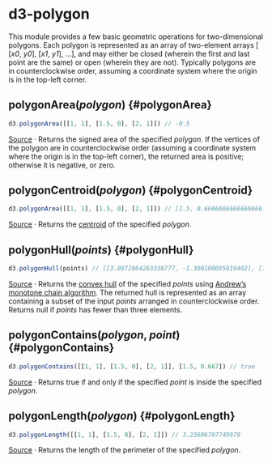 <script setup>

import * as Plot from "@observablehq/plot";
import * as d3 from "d3";
import PlotRender from "./components/PlotRender.js";

</script>

# d3-polygon

This module provides a few basic geometric operations for two-dimensional polygons. Each polygon is represented as an array of two-element arrays [​[*x0*, *y0*], [*x1*, *y1*], …], and may either be closed (wherein the first and last point are the same) or open (wherein they are not). Typically polygons are in counterclockwise order, assuming a coordinate system where the origin is in the top-left corner.

## polygonArea(*polygon*) {#polygonArea}

```js
d3.polygonArea([[1, 1], [1.5, 0], [2, 1]]) // -0.5
```

[Source](https://github.com/d3/d3-polygon/blob/main/src/area.js) · Returns the signed area of the specified *polygon*. If the vertices of the polygon are in counterclockwise order (assuming a coordinate system where the origin is in the top-left corner), the returned area is positive; otherwise it is negative, or zero.

## polygonCentroid(*polygon*) {#polygonCentroid}

```js
d3.polygonArea([[1, 1], [1.5, 0], [2, 1]]) // [1.5, 0.6666666666666666]
```

[Source](https://github.com/d3/d3-polygon/blob/main/src/centroid.js) · Returns the [centroid](https://en.wikipedia.org/wiki/Centroid) of the specified *polygon*.

## polygonHull(*points*) {#polygonHull}

<PlotRender defer :options='((points) => ({
  axis: null,
  marks: [
    Plot.dot(points, {r: 2, fill: "currentColor"}),
    Plot.hull(points)
  ]
}))(Array.from({length: 1000}, ((r) => () => [r(), r()])(d3.randomNormal.source(d3.randomLcg(42))())))' />

```js
d3.polygonHull(points) // [[3.0872864263338777, -1.300100095019402], [1.6559368816733773, -2.5092525689499605], …]
```

[Source](https://github.com/d3/d3-polygon/blob/main/src/hull.js#L23) · Returns the [convex hull](https://en.wikipedia.org/wiki/Convex_hull) of the specified *points* using [Andrew’s monotone chain algorithm](http://en.wikibooks.org/wiki/Algorithm_Implementation/Geometry/Convex_hull/Monotone_chain). The returned hull is represented as an array containing a subset of the input *points* arranged in counterclockwise order. Returns null if *points* has fewer than three elements.

## polygonContains(*polygon*, *point*) {#polygonContains}

```js
d3.polygonContains([[1, 1], [1.5, 0], [2, 1]], [1.5, 0.667]) // true
```

[Source](https://github.com/d3/d3-polygon/blob/main/src/contains.js) · Returns true if and only if the specified *point* is inside the specified *polygon*.

## polygonLength(*polygon*) {#polygonLength}

```js
d3.polygonLength([[1, 1], [1.5, 0], [2, 1]]) // 3.23606797749979
```

[Source](https://github.com/d3/d3-polygon/blob/main/src/length.js) · Returns the length of the perimeter of the specified *polygon*.
